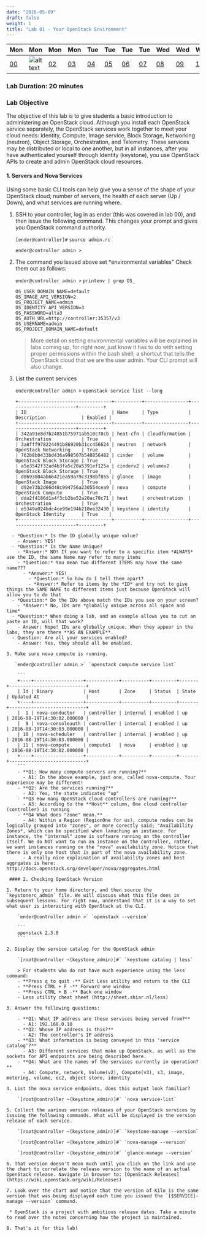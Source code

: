 ```yaml
---
date: "2016-05-09"
draft: false
weight: 1
title: "Lab 01 - Your OpenStack Environment"
---
```


|Mon|Mon|Mon|Mon|Tue|Tue|Tue|Tue|Wed|Wed|Wed|Thur|Thur|Thur|Thur|
|---|---|---|---|---|---|---|---|---|---|---|---|---|---|---|
|[00](/labs/openstack/00/)|![alt text](https://i.imgur.com/nPM3gyv.png "You are here")|[02](/labs/openstack/02/)|[03](/labs/openstack/03/)|[04](/labs/openstack/04/)|[05](/labs/openstack/05/)|[06](/labs/openstack/06/)|[07](/labs/openstack/07/)|[08](/labs/openstack/08/)|[09](/labs/openstack/09/)|[10](/labs/openstack/10/)|[11](/labs/openstack/11/)|[12](/labs/openstack/12/)|[13](/labs/openstack/13/)|[14](/labs/openstack/14/)|

### Lab Duration: 20 minutes

### Lab Objective

The objective of this lab is to give students a basic introduction to administering an OpenStack cloud. Although you install each OpenStack service separately, the OpenStack services work together to meet your cloud needs: Identity, Compute, Image service, Block Storage, Networking (neutron), Object Storage, Orchestration, and Telemetry. These services may be distributed or local to one another, but in all instances, after you have authenticated yourself through Identity (keystone), you use OpenStack APIs to create and admin OpenStack cloud resources.

#### 1. Servers and Nova Services

Using some basic CLI tools can help give you a sense of the shape of your OpenStack cloud; number of servers, the health of each server (Up / Down), and what services are running where.

1. SSH to your controller, log in as ender (this was covered in lab 00), and then issue the following command. This changes your prompt and gives you OpenStack command authority.

    `[ender@controller]#` `source admin.rc`

    ```
    ender@controller admin > 
    ```

2. The command you issued above set *environmental variables" Check them out as follows:
 
    `ender@controller admin >` `printenv | grep OS_`

    ```
    OS_USER_DOMAIN_NAME=default
    OS_IMAGE_API_VERSION=2
    OS_PROJECT_NAME=admin
    OS_IDENTITY_API_VERSION=3
    OS_PASSWORD=alta3
    OS_AUTH_URL=http://controller:35357/v3
    OS_USERNAME=admin
    OS_PROJECT_DOMAIN_NAME=default
    ```

    > More detail on setting environmental variables will be explained in labs coming up, for right now, just know it has to do with setting proper permissions within the bash shell; a shortcut that tells the OpenStack cloud that we are the user admin. Your CLI prompt will also change.


3. List the current services

   `ender@controller admin >` `openstack service list --long`

    ```
    +----------------------------------+----------+----------------+-------------------------+---------+
    | ID                               | Name     | Type           | Description             | Enabled |
    +----------------------------------+----------+----------------+-------------------------+---------+
    | 342a91e8d7b24851b75971ab510c78cb | heat-cfn | cloudformation | Orchestration           | True    |
    | 3a8fff978224491b86920b31cc456624 | neutron  | network        | OpenStack Networking    | True    |
    | 762b8b0433bd436a998507b548856482 | cinder   | volume         | OpenStack Block Storage | True    |
    | a5e3542f32ad4b3fa5c20a5391ef125a | cinderv2 | volumev2       | OpenStack Block Storage | True    |
    | d8693804ab66421ea59a79c3198bf855 | glance   | image          | OpenStack Image         | True    |
    | d92e73b2d66d48c994756a230554cea9 | nova     | compute        | OpenStack Compute       | True    |
    | dda2f4186d1a4f3cb2be52a20ac70c71 | heat     | orchestration  | Orchestration           | True    |
    | e5349a024bdc4ce99e194b218ee32430 | keystone | identity       | OpenStack Identity      | True    |
    +----------------------------------+----------+----------------+-------------------------+---------+
```
  - *Question:* Is the ID globally unique value?
    - Answer: YES!
  - *Question:* Is the Name Unique?
    - *Answer:* NO! If you want to refer to a specific item *ALWAYS* use the ID, the same Name may refer to many items
    - *Question:* You mean two different ITEMS may have the same name???
      - *Answer:* YES!
        - *Question:* So how do I tell them apart?
        - *Answer:* Refer to items by the *ID* and try not to give things the SAME NAME to different items just because OpenStack will allow you to do that
  - *Question:* Do the IDs above match the IDs you see on your screen?
    - *Answer:* No, IDs are *globally unique across all space and time* 
  - *Question:* When doing a lab, and an example allows you to cut an paste an ID, will that work?
    - Answer: Nope! IDs are globally unique. When they appear in the labs, they are there **AS AN EXAMPLE**.   
  - Question: Are all your services enabled?
    - Answer: Yes, they should all be enabled.

3. Make sure nova compute is running.  

   `ender@controller admin >` `openstack compute service list`

    ```
	+----+------------------+------------+----------+---------+-------+----------------------------+
	| Id | Binary           | Host       | Zone     | Status  | State | Updated At                 |
	+----+------------------+------------+----------+---------+-------+----------------------------+
	|  1 | nova-conductor   | controller | internal | enabled | up    | 2016-08-19T14:30:02.000000 |
	|  9 | nova-consoleauth | controller | internal | enabled | up    | 2016-08-19T14:30:03.000000 |
	| 10 | nova-scheduler   | controller | internal | enabled | up    | 2016-08-19T14:30:03.000000 |
	| 11 | nova-compute     | compute1   | nova     | enabled | up    | 2016-08-19T14:30:02.000000 |
	+----+------------------+------------+----------+---------+-------+----------------------------+
	```  
    - **Q1: How many compute servers are running?**
      - A1: In the above example, just one, called nova-compute. Your experience may be different!
    - **Q2: Are the services running?**
      - A2: Yes, the state indicates "up" 
    - **Q3 How many OpenStack cloud controllers are running?**
      - A3: According to the **Host** column, One cloud controller (controller) is running
    - **Q4 What does "zone" mean.**
      - A4: Within a Region (RegionOne for us), compute nodes can be logically grouped into "zones", or more corectly said; "Availability Zones*, which can be specified when lanuching an instance. For instance, the "internal" zone is software running on the controller itself. We do NOT want to run an instance on the controller, rather, we want instances running on the "nova" availability zone. Notice that there is only one host that is part of the nova availability zone. 
      - A really nice explaination of availability zones and host aggrgates is here: http://docs.openstack.org/developer/nova/aggregates.html

 #### 2. Checking OpenStack Version

1. Return to your home directory, and then source the `keystonerc_admin` file. We will discuss what this file does in subsequent lessons. For right now, understand that it is a way to set what user is interacting with OpenStack at the CLI.

    `ender@controller admin >` `openstack --version`
	
    ```
    openstack 2.3.0
    ```

2. Display the service catalog for the OpenStack admin

    `[root@controller ~(keystone_admin)]#` `keystone catalog | less`
	
    > For students who do not have much experience using the less command:
    - **Press q to quit -** Exit Less utility and return to the CLI
    - **Press CTRL + F -** Forward one window
    - **Press CTRL + B -** Back one window
    - Less utility cheat sheet (http://sheet.shiar.nl/less)
 
3. Answer the following questions:

    - **Q1: What IP address are these services being served from?**
      - A1: 192.168.0.10
    - **Q2: Whose IP address is this?**
      - A2: The controller's IP address
    - **Q3: What information is being conveyed in this 'service catalog'?**
      - A3: Different services that make up OpenStack, as well as the sockets for API endpoints are being described here.
    - **Q4: What are the names of the services currently in operation?**
      - A4: Compute, network, Volume(v2), Compute(v3), s3, image, metering, volume, ec2, object store, identity

4. List the nova service endpoints, does this output look familiar? 

    `[root@controller ~(keystone_admin)]#` `nova service-list`

5. Collect the various version releases of your OpenStack services by issuing the following commands. What will be displayed is the version release of each service.

    `[root@controller ~(keystone_admin)]#` `keystone-manage --version`

    `[root@controller ~(keystone_admin)]#` `nova-manage --version`

    `[root@controller ~(keystone_admin)]#` `glance-manage --version`

6. That version doesn't mean much until you click on the link and use the chart to correlate the release version to the name of an actual OpenStack release. Navigate in browser to: [OpenStack Releases](https://wiki.openstack.org/wiki/Releases)

7. Look over the chart and notice that the version of Kilo is the same version that was being displayed each time you issued the `[$SERVICE]-manage --version` command.

 * OpenStack is a project with ambitious release dates. Take a minute to read over the notes concerning how the project is maintained.
 
8. That's it for this lab!
